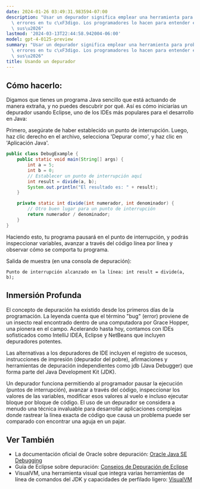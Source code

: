 ```yaml
---
date: 2024-01-26 03:49:31.983594-07:00
description: "Usar un depurador significa emplear una herramienta para probar y corregir\
  \ errores en tu c\xF3digo. Los programadores lo hacen para entender el flujo de\
  \ sus\u2026"
lastmod: '2024-03-13T22:44:58.942004-06:00'
model: gpt-4-0125-preview
summary: "Usar un depurador significa emplear una herramienta para probar y corregir\
  \ errores en tu c\xF3digo. Los programadores lo hacen para entender el flujo de\
  \ sus\u2026"
title: Usando un depurador
---
```


## Cómo hacerlo:
Digamos que tienes un programa Java sencillo que está actuando de manera extraña, y no puedes descubrir por qué. Así es cómo iniciarías un depurador usando Eclipse, uno de los IDEs más populares para el desarrollo en Java:

Primero, asegúrate de haber establecido un punto de interrupción. Luego, haz clic derecho en el archivo, selecciona 'Depurar como', y haz clic en 'Aplicación Java'.

```Java
public class DebugExample {
    public static void main(String[] args) {
        int a = 5;
        int b = 0;
        // Establecer un punto de interrupción aquí
        int result = divide(a, b);
        System.out.println("El resultado es: " + result);
    }

    private static int divide(int numerador, int denominador) {
        // Otro buen lugar para un punto de interrupción
        return numerador / denominador;
    }
}
```

Haciendo esto, tu programa pausará en el punto de interrupción, y podrás inspeccionar variables, avanzar a través del código línea por línea y observar cómo se comporta tu programa.

Salida de muestra (en una consola de depuración):
```
Punto de interrupción alcanzado en la línea: int result = divide(a, b);
```

## Inmersión Profunda
El concepto de depuración ha existido desde los primeros días de la programación. La leyenda cuenta que el término "bug" (error) proviene de un insecto real encontrado dentro de una computadora por Grace Hopper, una pionera en el campo. Acelerando hasta hoy, contamos con IDEs sofisticados como IntelliJ IDEA, Eclipse y NetBeans que incluyen depuradores potentes.

Las alternativas a los depuradores de IDE incluyen el registro de sucesos, instrucciones de impresión (depurador del pobre), afirmaciones y herramientas de depuración independientes como jdb (Java Debugger) que forma parte del Java Development Kit (JDK).

Un depurador funciona permitiendo al programador pausar la ejecución (puntos de interrupción), avanzar a través del código, inspeccionar los valores de las variables, modificar esos valores al vuelo e incluso ejecutar bloque por bloque de código. El uso de un depurador se considera a menudo una técnica invaluable para desarrollar aplicaciones complejas donde rastrear la línea exacta de código que causa un problema puede ser comparado con encontrar una aguja en un pajar.

## Ver También
- La documentación oficial de Oracle sobre depuración: [Oracle Java SE Debugging](https://docs.oracle.com/javase/8/docs/technotes/tools/windows/jdb.html)
- Guía de Eclipse sobre depuración: [Consejos de Depuración de Eclipse](https://www.eclipse.org/community/eclipse_newsletter/2017/june/article4.php)
- VisualVM, una herramienta visual que integra varias herramientas de línea de comandos del JDK y capacidades de perfilado ligero: [VisualVM](https://visualvm.github.io/)

